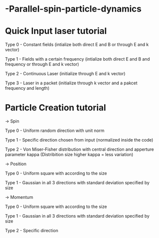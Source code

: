 # -Parallel-spin-particle-dynamics


# Quick Input laser tutorial

Type 0 - Constant fields (intialize both direct E and B or through E and k vector)

Type 1 - Fields with a certain frequency (intialize both direct E and B and frequency or through E and k vector)

Type 2 - Continuous Laser (initialize through E and k vector)

Type 3 - Laser in a packet (initialize through k vector and a pakcet frequency and length)

# Particle Creation tutorial

-> Spin

Type 0 - Uniform random direction with unit norm

Type 1 - Specific direction chosen from input (normalized inside the code)

Type 2 - Von Miser-Fisher distribution with central direction and apperture parameter kappa 
(Distribition size higher kappa = less variation)

-> Position

Type 0 - Uniform square with according to the size

Type 1 - Gaussian in all 3 directions with standard deviation specified by size

-> Momentum

Type 0 - Uniform square with according to the size

Type 1 - Gaussian in all 3 directions with standard deviation specified by size

Type 2 - Specific direction